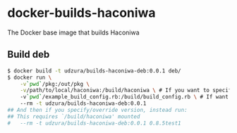 # docker-builds-haconiwa

The Docker base image that builds Haconiwa

## Build deb

```bash
$ docker build -t udzura/builds-haconiwa-deb:0.0.1 deb/
$ docker run \
    -v`pwd`/pkg:/out/pkg \
    -v/path/to/local/haconiwa:/build/haconiwa \ # If you want to specify source
    -v`pwd`/example_build_config.rb:/build/build_config.rb \ # If want to customize build_config
    --rm -t udzura/builds-haconiwa-deb:0.0.1
## And then if you specify/override version, instead run:
## This requires `/build/haconiwa' mounted
#   --rm -t udzura/builds-haconiwa-deb:0.0.1 0.8.5test1
```
